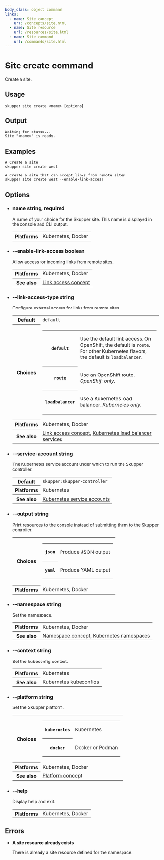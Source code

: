 ```yaml
---
body_class: object command
links:
  - name: Site concept
    url: /concepts/site.html
  - name: Site resource
    url: /resources/site.html
  - name: Site command
    url: /commands/site.html
---
```


# Site create command

<section>

Create a site.

</section>

<section>

## Usage

~~~ shell
skupper site create <name> [options]
~~~

</section>

<section>

## Output

~~~ console
Waiting for status...
Site "<name>" is ready.
~~~

</section>

<section>

## Examples

~~~
# Create a site
skupper site create west

# Create a site that can accept links from remote sites
skupper site create west --enable-link-access
~~~

</section>

<section>

## Options

- <h3 id="name">name <span class="attribute-info">string, required</span></h3>

  A name of your choice for the Skupper site.  This name is
  displayed in the console and CLI output.

  <table class="fields"><tr><th>Platforms</th><td>Kubernetes, Docker</td></table>

- <h3 id="enable-link-access">--enable-link-access <span class="attribute-info">boolean</span></h3>

  Allow access for incoming links from remote sites.

  <table class="fields"><tr><th>Platforms</th><td>Kubernetes, Docker</td><tr><th>See also</th><td><a href="/concepts/link-access.html">Link access concept</a></td></table>

- <h3 id="link-access-type">--link-access-type <span class="attribute-info">string</span></h3>

  Configure external access for links from remote sites.

  <table class="fields"><tr><th>Default</th><td><code>default</code></td><tr><th>Choices</th><td><table class="choices"><tr><th><code>default</code></th><td><p>Use the default link access.  On OpenShift, the default is <code>route</code>.  For other Kubernetes flavors, the default is <code>loadbalancer</code>.</p>
  </td></tr><tr><th><code>route</code></th><td><p>Use an OpenShift route.  <em>OpenShift only.</em></p>
  </td></tr><tr><th><code>loadbalancer</code></th><td><p>Use a Kubernetes load balancer.  <em>Kubernetes only.</em></p>
  </td></tr></table></td><tr><th>Platforms</th><td>Kubernetes, Docker</td><tr><th>See also</th><td><a href="/concepts/link-access.html">Link access concept</a>, <a href="https://kubernetes.io/docs/concepts/services-networking/service/#loadbalancer">Kubernetes load balancer services</a></td></table>

- <h3 id="service-account">--service-account <span class="attribute-info">string</span></h3>

  The Kubernetes service account under which to run the
  Skupper controller.

  <table class="fields"><tr><th>Default</th><td><code>skupper:skupper-controller</code></td><tr><th>Platforms</th><td>Kubernetes</td><tr><th>See also</th><td><a href="https://kubernetes.io/docs/concepts/security/service-accounts/">Kubernetes service accounts</a></td></table>

- <h3 id="output">--output <span class="attribute-info">string</span></h3>

  Print resources to the console instead of submitting
  them to the Skupper controller.

  <table class="fields"><tr><th>Choices</th><td><table class="choices"><tr><th><code>json</code></th><td><p>Produce JSON output</p>
  </td></tr><tr><th><code>yaml</code></th><td><p>Produce YAML output</p>
  </td></tr></table></td><tr><th>Platforms</th><td>Kubernetes, Docker</td></table>

- <h3 id="namespace">--namespace <span class="attribute-info">string</span></h3>

  Set the namespace.

  <table class="fields"><tr><th>Platforms</th><td>Kubernetes, Docker</td><tr><th>See also</th><td><a href="/concepts/namespace.html">Namespace concept</a>, <a href="https://kubernetes.io/docs/concepts/overview/working-with-objects/namespaces/">Kubernetes namespaces</a></td></table>

- <h3 id="context">--context <span class="attribute-info">string</span></h3>

  Set the kubeconfig context.

  <table class="fields"><tr><th>Platforms</th><td>Kubernetes</td><tr><th>See also</th><td><a href="https://kubernetes.io/docs/concepts/configuration/organize-cluster-access-kubeconfig/">Kubernetes kubeconfigs</a></td></table>

- <h3 id="platform">--platform <span class="attribute-info">string</span></h3>

  Set the Skupper platform.

  <table class="fields"><tr><th>Choices</th><td><table class="choices"><tr><th><code>kubernetes</code></th><td><p>Kubernetes</p>
  </td></tr><tr><th><code>docker</code></th><td><p>Docker or Podman</p>
  </td></tr></table></td><tr><th>Platforms</th><td>Kubernetes, Docker</td><tr><th>See also</th><td><a href="/concepts/platform.html">Platform concept</a></td></table>

- <h3 id="help">--help <span class="attribute-info"></span></h3>

  Display help and exit.

  <table class="fields"><tr><th>Platforms</th><td>Kubernetes, Docker</td></table>

</section>

<section>

## Errors

- **A site resource already exists**

  There is already a site resource defined for the namespace.

</section>
